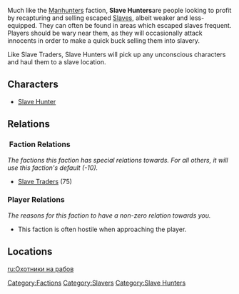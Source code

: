 Much like the [Manhunters](Manhunters.md "wikilink") faction, **Slave
Hunters**are people looking to profit by recapturing and selling escaped
[Slaves](Slavery.md "wikilink"), albeit weaker and less-equipped. They can
often be found in areas which escaped slaves frequent. Players should be
wary near them, as they will occasionally attack innocents in order to
make a quick buck selling them into slavery.

Like Slave Traders, Slave Hunters will pick up any unconscious
characters and haul them to a slave location.

## Characters

- [Slave Hunter](Slave_Hunter.md "wikilink")

## Relations

###  Faction Relations

*The factions this faction has special relations towards. For all
others, it will use this faction's default (-10).*

- [Slave Traders](03%20-%20Projects%20&%20Wikis/Kenshi/Kenshi%20Wiki/Kenshi%20Wiki%20Template/Slave_Traders.md "wikilink") (75)

### Player Relations

*The reasons for this faction to have a non-zero relation towards you.*

- This faction is often hostile when approaching the player.

## Locations

[ru:Охотники на рабов](ru:Охотники_на_рабов "wikilink")

[Category:Factions](Category:Factions "wikilink")
[Category:Slavers](Category:Slavers "wikilink") [Category:Slave
Hunters](Category:Slave_Hunters "wikilink")